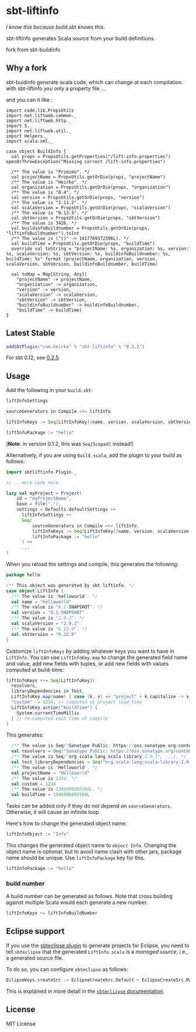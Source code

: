 sbt-liftinfo
=============

*I know this because build.sbt knows this.*

sbt-liftinfo generates Scala source from your build definitions.

fork from sbt-buildinfo

Why a fork
----------

sbt-buidinfo generate scala code, which can change at each compilation.
with sbt-liftinfo you only a property file ...

and you can it like :

```
import code.lib.PropsUtils
import net.liftweb.common._
import net.liftweb.http._
import S._
import net.liftweb.util._
import Helpers._
import scala.xml._

case object BuildInfo {
  val props = PropsUtils.getProperties("/lift-info.properties") openOrThrowException("Missing correct /lift-info.properties")

  /** The value is "Primimo". */
  val projectName = PropsUtils.getOrDie(props, "projectName")
  /** The value is "Heirko". */
  val organization = PropsUtils.getOrDie(props, "organization")
  /** The value is "0.4". */
  val version = PropsUtils.getOrDie(props, "version")
  /** The value is "2.11.2". */
  val scalaVersion = PropsUtils.getOrDie(props, "scalaVersion")
  /** The value is "0.13.5". */
  val sbtVersion = PropsUtils.getOrDie(props, "sbtVersion")
  /** The value is 3426. */
  val buildinfoBuildnumber = PropsUtils.getOrDie(props, "liftinfoBuildnumber").toInt
  /** The value is ("()" -> 1417769372396L). */
  val buildTime = PropsUtils.getOrDie(props, "buildTime")
  override val toString = "projectName: %s, organization: %s, version: %s, scalaVersion: %s, sbtVersion: %s, buildinfoBuildnumber: %s, buildTime: %s" format (projectName, organization, version, scalaVersion, sbtVersion, buildinfoBuildnumber, buildTime)

  val toMap = Map[String, Any](
    "projectName" -> projectName,
    "organization" -> organization,
    "version" -> version,
    "scalaVersion" -> scalaVersion,
    "sbtVersion" -> sbtVersion,
    "buildinfoBuildnumber" -> buildinfoBuildnumber,
    "buildTime" -> buildTime)
}
```

Latest Stable
-------------

```scala
addSbtPlugin("com.heirko" % "sbt-liftinfo" % "0.3.2")
```

For sbt 0.12, see [0.2.5](https://github.com/sbt/sbt-liftinfo/tree/0.2.5).

Usage
-----

Add the following in your `build.sbt`:

```scala
liftInfoSettings

sourceGenerators in Compile <+= liftInfo

liftInfoKeys := Seq[LiftInfoKey](name, version, scalaVersion, sbtVersion)

liftInfoPackage := "hello"
```

(__Note__: in version 0.1.2, this was `Seq[Scoped]` instead!)

Alternatively, if you are using `Build.scala`, add the plugin to your build as follows:

```scala
import sbtliftinfo.Plugin._

// ...more code here

lazy val myProject = Project(
    id = "myProjectName",
    base = file("."),
    settings = Defaults.defaultSettings ++
      liftInfoSettings ++
      Seq(
          sourceGenerators in Compile <+= liftInfo,
          liftInfoKeys := Seq[LiftInfoKey](name, version, scalaVersion, sbtVersion),
          liftInfoPackage := "hello"
      ) ++
      ...
)
```

When you reload the settings and compile, this generates the following:

```scala
package hello

/** This object was generated by sbt-liftinfo. */
case object LiftInfo {
  /** The value is "helloworld". */
  val name = "helloworld"
  /** The value is "0.1-SNAPSHOT". */
  val version = "0.1-SNAPSHOT"
  /** The value is "2.9.2". */
  val scalaVersion = "2.9.2"
  /** The value is "0.12.0". */
  val sbtVersion = "0.12.0"
}
```

Customize `liftInfoKeys` by adding whatever keys you want to have in `LiftInfo`. You can use `LiftInfoKey.map` to change the generated field name and value, add new fields with tuples, or add new fields with values computed at build-time:

```scala
liftInfoKeys ++= Seq[LiftInfoKey](
  resolvers,
  libraryDependencies in Test,
  LiftInfoKey.map(name) { case (k, v) => "project" + k.capitalize -> v.capitalize },
  "custom" -> 1234, // computed at project load time
  LiftInfoKey.action("buildTime") {
    System.currentTimeMillis
  } // re-computed each time at compile
)
```

This generates:

```scala
  /** The value is Seq("Sonatype Public: https://oss.sonatype.org/content/groups/public"). */
  val resolvers = Seq("Sonatype Public: https://oss.sonatype.org/content/groups/public")
  /** The value is Seq("org.scala-lang:scala-library:2.9.1", ...). */
  val test_libraryDependencies = Seq("org.scala-lang:scala-library:2.9.1", ...)
  /** The value is "Helloworld". */
  val projectName = "Helloworld"
  /** The value is 1234. */
  val custom = 1234
  /** The value is 1346906092160L. */
  val buildTime = 1346906092160L
```

Tasks can be added only if they do not depend on `sourceGenerators`. Otherwise, it will cause an infinite loop.

Here's how to change the generated object name:

```scala
liftInfoObject := "Info"
```

This changes the generated object name to `object Info`. Changing the object name is optional, but to avoid name clash with other jars, package name should be unique. Use `liftInfoPackage` key for this.

```scala
liftInfoPackage := "hello"
```

### build number

A build number can be generated as follows. Note that cross building against multiple Scala would each generate a new number.

```scala
liftInfoKeys += liftInfoBuildNumber
```

Eclipse support
---------------

If you use the [sbteclipse plugin](https://github.com/typesafehub/sbteclipse) to generate projects for Eclipse, you need to tell `sbteclipse` that the generated `LiftInfo.scala` is a _managed source_, i.e., a generated source file.

To do so, you can configure `sbteclipse` as follows:

```scala
EclipseKeys.createSrc := EclipseCreateSrc.Default + EclipseCreateSrc.Managed
```

This is explained in more detail in the [`sbtecliipse` documentation](https://github.com/typesafehub/sbteclipse/wiki/Using-sbteclipse).

License
-------

MIT License
